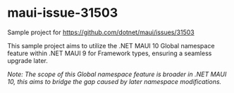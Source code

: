 # maui-issue-31503
Sample project for https://github.com/dotnet/maui/issues/31503

This sample project aims to utilize the .NET MAUI 10 Global namespace feature within .NET MAUI 9 for Framework types, ensuring a seamless upgrade later.

_Note: The scope of this Global namespace feature is broader in .NET MAUI 10, this aims to bridge the gap caused by later namespace modifications._
